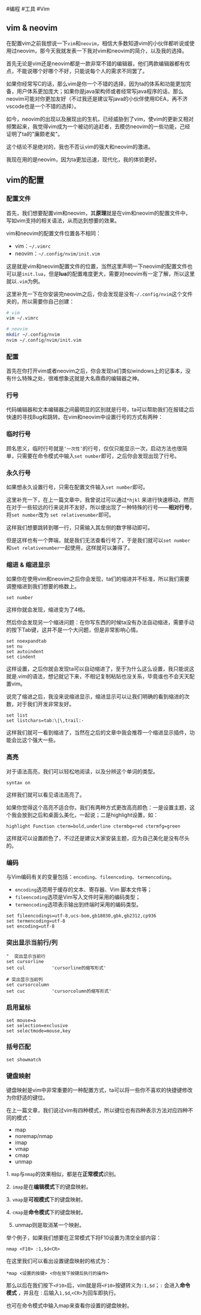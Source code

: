#编程 #工具 #Vim
## vim & neovim

在配置vim之前我想说一下`vim`和`neovim`，相信大多数知道vim的小伙伴都听说或使用过neovim，那今天我就发表一下我对vim和neovim的简介，以及我的选择。

首先无论是vim还是neovim都是一款非常不错的编辑器，他们两款编辑器都有优点，不能说哪个好哪个不好，只能说每个人的需求不同罢了。

如果你经常写C的话，那么vim是你一个不错的选择，因为ta的体系和功能更加完备，用户体系更加庞大；如果你是java架构师或者经常写java程序的话，那么neovim可能对你更加友好（不过我还是建议写java的小伙伴使用IDEA，再不济vscode也是一个不错的选择）。

如今，neovim的出现以及展现出的生机，已经威胁到了vim，使vim的更新又相对频繁起来，我觉得vim成为一个被动的追赶者，去模仿neovim的一些功能，己经证明了ta的"廉颇老矣"。

这个结论不是绝对的，我也不否认vim的强大和neovim的激进。

我现在用的是neovim，因为ta更加迅速，现代化，我的体验更好。

## vim的配置

### 配置文件

首先，我们想要配置vim和neovim，其**原理**就是在vim和neovim的配置文件中，写如vim支持的相关语法，从而达到想要的效果。

  

vim和neovim的配置文件位置各不相同：

  

-   vim：`~/.vimrc`
-   neovim：`~/.config/nvim/init.vim`

这是就是vim和neovim配置文件的位置，当然这里声明一下neovim的配置文件也可以是`init.lua`，但是**lua**的配置难度更大，需要对neovim有一定了解，所以这里就以`.vim`为例。

这里补充一下在你安装完neovim之后，你会发现是没有`~/.config/nvim`这个文件夹的，所以需要你自己创建：

```bash
# vim
vim ~/.vimrc

# neovim
mkdir ~/.config/nvim
nvim ~/.config/nvim/init.vim
```

### 配置

首先在你打开vim或者neovim之后，你会发现ta们类似windows上的记事本，没有什么特殊之处，很难想象这就是大名鼎鼎的编辑器之神。

### 行号

代码编辑器和文本编辑器之间最明显的区别就是行号，ta可以帮助我们在报错之后快速的寻找Bug和跳转。在vim和neovim中设置行号的方式有两种：

### 临时行号

顾名思义，临时行号就是`‘一次性’`的行号，仅仅只能显示一次，启动方法也很简单，只需要在命令模式中输入`set number`即可，之后你会发现出现了行号。

### 永久行号

如果想永久设置行号，只需在配置文件输入`set number`即可。

这里补充一下，在上一篇文章中，我曾说过可以通过`*hjkl` 来进行快速移动，然而在对于一些较远的行来说并不友好，所以便出现了一种特殊的行号——**相对行号**，将`set number`改为 `set relativenumber`即可。

这样我们想要跳转到哪一行，只需输入其左侧的数字移动即可。

但是这样也有一个弊端，就是我们无法查看行号了，于是我们就可以`set number`和`set relativenumber`一起使用，这样就可以兼得了。​

### 缩进 & 缩进显示

如果你在使用vim和neovim之后你会发现，ta们的缩进并不标准，所以我们需要调整缩进到我们想要的格数上。

```vim
set number
```

这样你就会发现，缩进变为了4格。

然后你会发现另一个缩进问题：在你写东西的时候ta没有办法自动缩进，需要手动的按下Tab键，这并不是一个大问题，但是非常影响心情。

```text
set noexpandtab 
set nu  
set autoindent 
set cindent
```

这样设置，之后你就会发现ta可以自动缩进了，至于为什么这么设置，我只能说这就是.vim的语法，想记就记下来，不相记复制粘贴也没关系，毕竟谁也不会天天配置vim。

说完了缩进之后，我没来说缩进显示，缩进显示可以让我们明确的看到缩进的次数，对于我们开发非常友好。

```text
set list
set listchars=tab:\|\,trail:·
```

这样我们就可一看到缩进了，当然在之后的文章中我会推荐一个缩进显示插件，功能会比这个强大一些。

### 高亮

对于语法高亮，我们可以轻松地阅读，以及分辨这个单词的类型。

```text
syntax on
```

这样我们就可以看见语法高亮了。

如果你觉得这个高亮不适合你，我们有两种方式更改高亮颜色：一是设置主题，这个我会放到之后和桌面么美化，一起说；二是highlight设置，如：

```text
highlight Function cterm=bold,underline ctermbg=red ctermfg=green
```

这样就可以设置颜色了，不过还是建议大家安装主题，应为自己美化是没有尽头的。

### 编码

与Vim编码有关的变量包括：`encoding`、`fileencoding`、`termencoding`。

-   `encoding`选项用于缓存的文本、寄存器、Vim 脚本文件等；
-   `fileencoding`选项是Vim写入文件时采用的编码类型；
-   `termencoding`选项表示输出到终端时采用的编码类型。

```text
set fileencodings=utf-8,ucs-bom,gb18030,gbk,gb2312,cp936
set termencoding=utf-8
set encoding=utf-8
```

### 突出显示当前行/列

```text
"  突出显示当前行
set cursorline
set cul          'cursorline的缩写形式'

# 突出显示当前列
set cursorcolumn
set cuc          'cursorcolumn的缩写形式'
```

### 启用鼠标

```text
set mouse=a
set selection=exclusive
set selectmode=mouse,key
```

### 括号匹配

```text
set showmatch
```

### 键盘映射

键盘映射是vim中非常重要的一种配置方式，ta可以将一些你不喜欢的快捷键修改为你舒适的键位。

在上一篇文章，我们说过vim有四种模式，所以键位也有四种表示方法对应四种不同的模式：

-   map
-   noremap/nmap
-   imap
-   vmap
-   cmap
-   unmap

1. `map`与`nmap`的效果相似，都是在**正常模式**识别。

2. `imap`是在**编辑模式**下的键盘映射。

3. `vmap`是**可视模式**下的键盘映射。

4. `cmap`是**命令模式**下的键盘映射。

5. unmap则是取消某一个映射。

  

举个例子，如果我们想要在正常模式下将F10设置为清空全部内容：

```text
nmap <F10> :1,$d<CR>
```

在这里我们可以看出设置键盘映射的格式为：

```text
*map <设置的按键> <你在按下按键后执行的操作>
```

那么以后在我们按下`<F10>`后，vim就是将`<F10>`按键转义为`:1,$d`；`:` 会进入**命令模式** ，并且在`：`后输入`1,$d`,`<CR>`为回车即执行。

也可在命令模式中输入map来查看你设置的键盘映射。